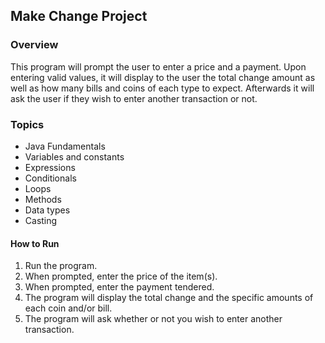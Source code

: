 ## Make Change Project

### Overview

This program will prompt the user to enter a price and a payment. Upon entering valid values, it will display to the user the total change amount as well as how many bills and coins of each type to expect. Afterwards it will ask the user if they wish to enter another transaction or not.

### Topics
* Java Fundamentals
* Variables and constants
* Expressions
* Conditionals
* Loops
* Methods
* Data types
* Casting

#### How to Run

1. Run the program.
2. When prompted, enter the price of the item(s).
3. When prompted, enter the payment tendered.
4. The program will display the total change and the specific amounts of each coin and/or bill.
5. The program will ask whether or not you wish to enter another transaction.
